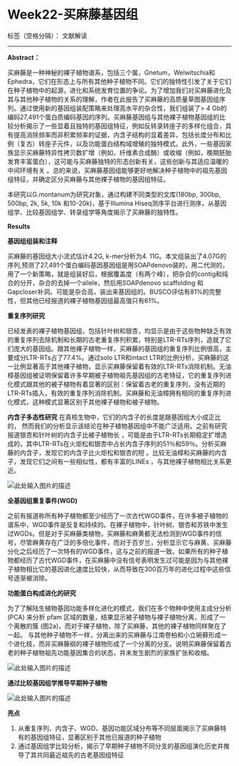 # Week22-买麻藤基因组

标签（空格分隔）： 文献解读

---

**Abstract：**


买麻藤是一种神秘的裸子植物谱系，包括三个属，Gnetum，Welwitschia和Ephedra，它们在形态上与所有其他种子植物不同。它们的独特性引发了关于它们在种子植物中的起源，进化和系统发育位置的争论。为了增加我们对买麻藤进化及其与其他种子植物的关系的理解，作者在此报告了买麻藤的高质量草图基因组序列。通过使用新的基因组装配策略来处理高水平的杂合性，我们组装了> 4 Gb的编码27,491个蛋白质编码基因的序列。买麻藤基因组与其他裸子植物基因组的比较分析揭示了一些显着且独特的基因组特征，例如反转录转座子的多样化组合，具有提高消除频率而非积累频率的证据，内含子结构的显着差异，包括长度分布和比例（复古）转座子元件，以及功能蛋白结构域增殖的独特模式。此外，一些基因家族显示买麻藤特异性拷贝数扩增（例如，纤维素合成酶）或收缩（例如，晚期胚胎发育丰富蛋白），这可能与买麻藤独特的形态创新有关，这些创新与其适应温暖的中间环境有关 。总的来说，买麻藤基因组能够更好地解决种子植物中的祖先基因组特征，并确定区分买麻藤与其他裸子植物的基因组特征。

本研究以G.montanum为研究对象，通过构建不同类型的文库(180bp, 300bp, 500bp, 2k, 5k, 10k 和10-20k)，基于Illumina Hiseq测序平台进行测序，从基因组学、比较基因组学、转录组学等角度揭示了买麻藤的独特性。


**Results**

**基因组组装和注释**

买麻藤的基因组大小流式估计4.2G, k-mer分析为4. 11G。本文组装出了4.07G的序列,预测了27,491个蛋白编码基因基因组是用SOAPdenovo装的，用二代测的，用了一个新策略，就是组装好后，根据覆盖度（有两个峰），把杂合的contig和纯合的分开，杂合的去掉一个allele，然后用SOAPdenovo scaffolding 和Gapcloser补洞。可能是杂合高，装出来基因组的。BUSCO评估有81%的完整性，但其他已经报道的裸子植物基因组最高值只有61%。


**重复序列研究**

已经发表的裸子植物基因组，包括针叶树和银杏，均显示是由于这些物种缺乏有效的重复序列去除机制和长期的古老重复序列积累，特别是LTR-RTs序列，造就了它们庞大的基因组。跟其他裸子植物一样，买麻藤的基因组的重复序列比例很高，主要成分LTR-RTs占了77.4%。通过solo LTR和intact LTR的比例分析，买麻藤的这一比例显著高于其他裸子植物，显示买麻藤保留着有效的LTR-RTs消除机制。无油樟基因组被证明保留着许多早期被子植物祖先基因组的古老特征，它的重复序列进化模式跟其他的被子植物有着显著的区别：保留着古老的重复序列，没有近期的LTR-RTs插入，有效的重复序列消除机制。买麻藤和无油樟拥有相同的重复序列进化模式，这种模式显著区别于其他裸子植物和被子植物。

**内含子多态性研究**
在真核生物中，它们的内含子的长度是跟基因组大小成正比的， 然而我们的分析显示该结论在种子植物基因组中不能广泛适用。之前有研究报道银杏和针叶树的内含子比被子植物长 ，可能是由于LTR-RTs长期稳定扩增造成的，其中LTR-RTs在火炬松和银杏中占长内含子序列的51％和59％。分析买麻藤的内含子，发现它的内含子比火炬松和银杏的短 。比较无油樟和买麻藤的内含子，发现它们之间有一些相似性，都有丰富的LINEs ，与其他裸子植物相比关系更近。




![此处输入图片的描述][1]




**全基因组重复事件(WGD)**


之前有报道称所有种子植物都至少经历了一次古代WGD事件，在许多被子植物的谱系中，WGD事件是反复和持续的。在裸子植物中，针叶树、银杏和苏铁中发生过WGDs。但是对于买麻藤类植物，买麻藤和麻黄都无法检测到WGD事件的信号，尽管麻黄存在广泛的多倍化事件，而对于百岁兰，分析显示它与麻黄、买麻藤分化之后经历了一次特有的WGD事件，这与之前的报道一致。如果所有的种子植物都经历了古代WGD事件，在买麻藤中没有信号表明发生过可能是因为与其他裸子植物相比它的基因进化速度比较快，从而导致在300百万年的进化过程中这些信号逐渐被消除。

**功能蛋白构成进化的研究**

为了了解陆生植物基因功能多样化进化的模式，我们在多个物种中使用主成分分析(PCA) 来分析 pfam 区域的数量，结果显示被子植物与裸子植物分离，形成了一个离散的簇 (图2a)，而对于裸子植物，除了买麻藤，其他的裸子植物同样聚在了一起。 与其他种子植物不一样，分离出来的买麻藤与江南卷柏和小立碗藓形成一个进化枝，而非买麻藤纲的裸子植物形成了一个分离的分支。说明买麻藤保留着古老的种子植物祖先功能基因集合的状态，并未发生剧烈的家族扩张和收缩。

![此处输入图片的描述][2]

**通过比较基因组学推导早期种子植物**

![此处输入图片的描述][3]




**亮点**
1. 从重复序列、内含子、WGD、基因功能区域分布等不同层面揭示了买麻藤特有的基因组特征，显著区别于其他已报道的种子植物
2. 通过基因组学比较分析，揭示了早期种子植物不同分支的基因组演化历史并推导了其共同最近祖先的古老基因组特征











  [1]: https://media.springernature.com/lw900/springer-static/image/art:10.1038/s41477-017-0097-2/MediaObjects/41477_2017_97_Fig2_HTML.jpg
  [2]: https://media.springernature.com/lw900/springer-static/image/art:10.1038/s41477-017-0097-2/MediaObjects/41477_2017_97_Fig3_HTML.jpg
  [3]: https://media.springernature.com/lw900/springer-static/image/art:10.1038/s41477-017-0097-2/MediaObjects/41477_2017_97_Fig4_HTML.jpg